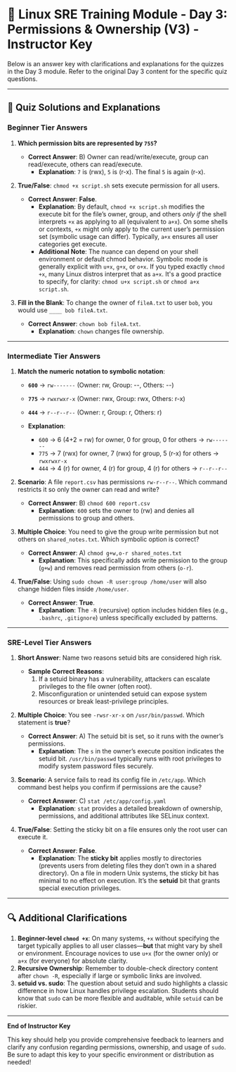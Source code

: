 # 🚀 **Linux SRE Training Module - Day 3: Permissions & Ownership (V3) - Instructor Key**

Below is an answer key with clarifications and explanations for the quizzes in the Day 3 module. Refer to the original Day 3 content for the specific quiz questions.

---

## 📝 **Quiz Solutions and Explanations**

### **Beginner Tier Answers**

1. **Which permission bits are represented by `755`?**
   - **Correct Answer**: B) Owner can read/write/execute, group can read/execute, others can read/execute.
     - **Explanation**: `7` is (rwx), `5` is (r-x). The final `5` is again (r-x).

2. **True/False**: `chmod +x script.sh` sets execute permission for all users.
   - **Correct Answer**: **False**.
     - **Explanation**: By default, `chmod +x script.sh` modifies the execute bit for the file’s owner, group, and others *only if* the shell interprets `+x` as applying to all (equivalent to `a+x`). On some shells or contexts, `+x` might only apply to the current user’s permission set (symbolic usage can differ). Typically, `a+x` ensures all user categories get execute.
     - **Additional Note**: The nuance can depend on your shell environment or default chmod behavior. Symbolic mode is generally explicit with `u+x`, `g+x`, or `o+x`. If you typed exactly `chmod +x`, many Linux distros interpret that as `a+x`. It's a good practice to specify, for clarity: `chmod u+x script.sh` or `chmod a+x script.sh`.

3. **Fill in the Blank**: To change the owner of `fileA.txt` to user `bob`, you would use `____ bob fileA.txt`.
   - **Correct Answer**: `chown bob fileA.txt`.
     - **Explanation**: `chown` changes file ownership.

---

### **Intermediate Tier Answers**

1. **Match the numeric notation to symbolic notation**:
   - **`600`** → `rw-------` (Owner: rw, Group: --, Others: --)
   - **`775`** → `rwxrwxr-x` (Owner: rwx, Group: rwx, Others: r-x)
   - **`444`** → `r--r--r--` (Owner: r, Group: r, Others: r)

   - **Explanation**:
     - `600` → 6 (4+2 = rw) for owner, 0 for group, 0 for others → `rw-------`
     - `775` → 7 (rwx) for owner, 7 (rwx) for group, 5 (r-x) for others → `rwxrwxr-x`
     - `444` → 4 (r) for owner, 4 (r) for group, 4 (r) for others → `r--r--r--`

2. **Scenario**: A file `report.csv` has permissions `rw-r--r--`. Which command restricts it so only the owner can read and write?
   - **Correct Answer**: B) `chmod 600 report.csv`
     - **Explanation**: `600` sets the owner to (rw) and denies all permissions to group and others.

3. **Multiple Choice**: You need to give the group write permission but not others on `shared_notes.txt`. Which symbolic option is correct?
   - **Correct Answer**: A) `chmod g+w,o-r shared_notes.txt`
     - **Explanation**: This specifically adds write permission to the group (`g+w`) and removes read permission from others (`o-r`).

4. **True/False**: Using `sudo chown -R user:group /home/user` will also change hidden files inside `/home/user`.
   - **Correct Answer**: **True**.
     - **Explanation**: The `-R` (recursive) option includes hidden files (e.g., `.bashrc`, `.gitignore`) unless specifically excluded by patterns.

---

### **SRE-Level Tier Answers**

1. **Short Answer**: Name two reasons setuid bits are considered high risk.
   - **Sample Correct Reasons**:
     1. If a setuid binary has a vulnerability, attackers can escalate privileges to the file owner (often root).
     2. Misconfiguration or unintended setuid can expose system resources or break least-privilege principles.

2. **Multiple Choice**: You see `-rwsr-xr-x` on `/usr/bin/passwd`. Which statement is **true**?
   - **Correct Answer**: A) The setuid bit is set, so it runs with the owner’s permissions.
     - **Explanation**: The `s` in the owner’s execute position indicates the setuid bit. `/usr/bin/passwd` typically runs with root privileges to modify system password files securely.

3. **Scenario**: A service fails to read its config file in `/etc/app`. Which command best helps you confirm if permissions are the cause?
   - **Correct Answer**: C) `stat /etc/app/config.yaml`
     - **Explanation**: `stat` provides a detailed breakdown of ownership, permissions, and additional attributes like SELinux context.

4. **True/False**: Setting the sticky bit on a file ensures only the root user can execute it.
   - **Correct Answer**: **False**.
     - **Explanation**: The **sticky bit** applies mostly to directories (prevents users from deleting files they don’t own in a shared directory). On a file in modern Unix systems, the sticky bit has minimal to no effect on execution. It’s the **setuid** bit that grants special execution privileges.

---

## 🔍 **Additional Clarifications**

1. **Beginner-level `chmod +x`**: On many systems, `+x` without specifying the target typically applies to all user classes—**but** that might vary by shell or environment. Encourage novices to use `u+x` (for the owner only) or `a+x` (for everyone) for absolute clarity.
2. **Recursive Ownership**: Remember to double-check directory content after `chown -R`, especially if large or symbolic links are involved.
3. **setuid vs. sudo**: The question about setuid and sudo highlights a classic difference in how Linux handles privilege escalation. Students should know that `sudo` can be more flexible and auditable, while `setuid` can be riskier.

---

**End of Instructor Key**

This key should help you provide comprehensive feedback to learners and clarify any confusion regarding permissions, ownership, and usage of `sudo`. Be sure to adapt this key to your specific environment or distribution as needed!
